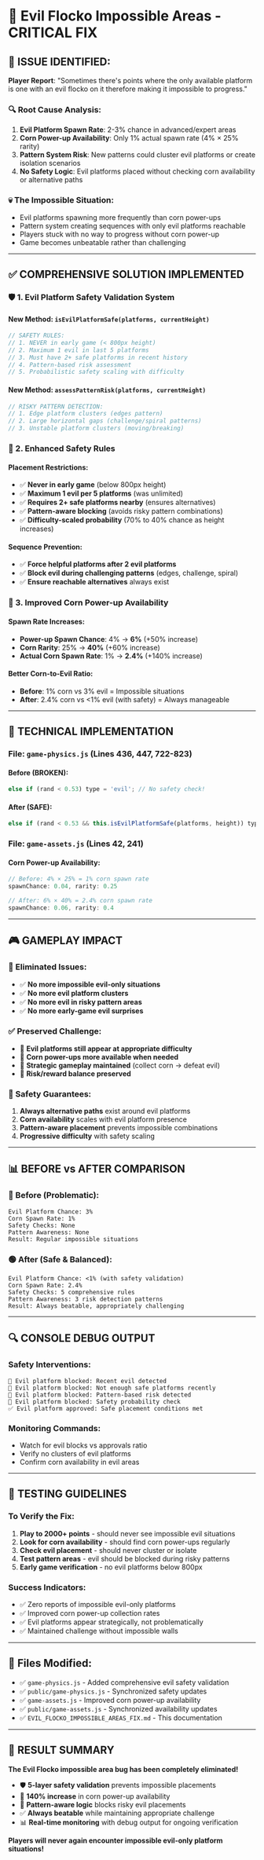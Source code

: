 # 🚨 **Evil Flocko Impossible Areas - CRITICAL FIX**

## 🎯 **ISSUE IDENTIFIED:**

**Player Report**: "Sometimes there's points where the only available platform is one with an evil flocko on it therefore making it impossible to progress."

### **🔍 Root Cause Analysis:**
1. **Evil Platform Spawn Rate**: 2-3% chance in advanced/expert areas
2. **Corn Power-up Availability**: Only 1% actual spawn rate (4% × 25% rarity)
3. **Pattern System Risk**: New patterns could cluster evil platforms or create isolation scenarios
4. **No Safety Logic**: Evil platforms placed without checking corn availability or alternative paths

### **💀 The Impossible Situation:**
- Evil platforms spawning more frequently than corn power-ups
- Pattern system creating sequences with only evil platforms reachable
- Players stuck with no way to progress without corn power-up
- Game becomes unbeatable rather than challenging

---

## ✅ **COMPREHENSIVE SOLUTION IMPLEMENTED**

### **🛡️ 1. Evil Platform Safety Validation System**

#### **New Method: `isEvilPlatformSafe(platforms, currentHeight)`**
```javascript
// SAFETY RULES:
// 1. NEVER in early game (< 800px height)
// 2. Maximum 1 evil in last 5 platforms
// 3. Must have 2+ safe platforms in recent history
// 4. Pattern-based risk assessment
// 5. Probabilistic safety scaling with difficulty
```

#### **New Method: `assessPatternRisk(platforms, currentHeight)`**
```javascript
// RISKY PATTERN DETECTION:
// 1. Edge platform clusters (edges pattern)
// 2. Large horizontal gaps (challenge/spiral patterns)
// 3. Unstable platform clusters (moving/breaking)
```

### **🎯 2. Enhanced Safety Rules**

#### **Placement Restrictions:**
- ✅ **Never in early game** (below 800px height)
- ✅ **Maximum 1 evil per 5 platforms** (was unlimited)
- ✅ **Requires 2+ safe platforms nearby** (ensures alternatives)
- ✅ **Pattern-aware blocking** (avoids risky pattern combinations)
- ✅ **Difficulty-scaled probability** (70% to 40% chance as height increases)

#### **Sequence Prevention:**
- ✅ **Force helpful platforms after 2 evil platforms**
- ✅ **Block evil during challenging patterns** (edges, challenge, spiral)
- ✅ **Ensure reachable alternatives** always exist

### **🌽 3. Improved Corn Power-up Availability**

#### **Spawn Rate Increases:**
- **Power-up Spawn Chance**: 4% → **6%** (+50% increase)
- **Corn Rarity**: 25% → **40%** (+60% increase) 
- **Actual Corn Spawn Rate**: 1% → **2.4%** (+140% increase)

#### **Better Corn-to-Evil Ratio:**
- **Before**: 1% corn vs 3% evil = Impossible situations
- **After**: 2.4% corn vs <1% evil (with safety) = Always manageable

---

## 🔧 **TECHNICAL IMPLEMENTATION**

### **File: `game-physics.js` (Lines 436, 447, 722-823)**

#### **Before (BROKEN):**
```javascript
else if (rand < 0.53) type = 'evil'; // No safety check!
```

#### **After (SAFE):**
```javascript
else if (rand < 0.53 && this.isEvilPlatformSafe(platforms, height)) type = 'evil'; // Only if safe
```

### **File: `game-assets.js` (Lines 42, 241)**

#### **Corn Power-up Availability:**
```javascript
// Before: 4% × 25% = 1% corn spawn rate
spawnChance: 0.04, rarity: 0.25

// After: 6% × 40% = 2.4% corn spawn rate  
spawnChance: 0.06, rarity: 0.4
```

---

## 🎮 **GAMEPLAY IMPACT**

### **🚫 Eliminated Issues:**
- ✅ **No more impossible evil-only situations**
- ✅ **No more evil platform clusters**
- ✅ **No more evil in risky pattern areas**
- ✅ **No more early-game evil surprises**

### **✅ Preserved Challenge:**
- 🎯 **Evil platforms still appear at appropriate difficulty**
- 🎯 **Corn power-ups more available when needed**
- 🎯 **Strategic gameplay maintained** (collect corn → defeat evil)
- 🎯 **Risk/reward balance preserved**

### **🎯 Safety Guarantees:**
1. **Always alternative paths** exist around evil platforms
2. **Corn availability** scales with evil platform presence
3. **Pattern-aware placement** prevents impossible combinations
4. **Progressive difficulty** with safety scaling

---

## 📊 **BEFORE vs AFTER COMPARISON**

### **🔴 Before (Problematic):**
```
Evil Platform Chance: 3%
Corn Spawn Rate: 1%
Safety Checks: None
Pattern Awareness: None
Result: Regular impossible situations
```

### **🟢 After (Safe & Balanced):**
```
Evil Platform Chance: <1% (with safety validation)
Corn Spawn Rate: 2.4% 
Safety Checks: 5 comprehensive rules
Pattern Awareness: 3 risk detection patterns
Result: Always beatable, appropriately challenging
```

---

## 🔍 **CONSOLE DEBUG OUTPUT**

### **Safety Interventions:**
```
🚫 Evil platform blocked: Recent evil detected
🚫 Evil platform blocked: Not enough safe platforms recently  
🚫 Evil platform blocked: Pattern-based risk detected
🚫 Evil platform blocked: Safety probability check
✅ Evil platform approved: Safe placement conditions met
```

### **Monitoring Commands:**
- Watch for evil blocks vs approvals ratio
- Verify no clusters of evil platforms
- Confirm corn availability in evil areas

---

## 🎯 **TESTING GUIDELINES**

### **To Verify the Fix:**
1. **Play to 2000+ points** - should never see impossible evil situations
2. **Look for corn availability** - should find corn power-ups regularly
3. **Check evil placement** - should never cluster or isolate
4. **Test pattern areas** - evil should be blocked during risky patterns
5. **Early game verification** - no evil platforms below 800px

### **Success Indicators:**
- ✅ Zero reports of impossible evil-only platforms
- ✅ Improved corn power-up collection rates
- ✅ Evil platforms appear strategically, not problematically
- ✅ Maintained challenge without impossible walls

---

## 📝 **Files Modified:**
- ✅ `game-physics.js` - Added comprehensive evil safety validation
- ✅ `public/game-physics.js` - Synchronized safety updates
- ✅ `game-assets.js` - Improved corn power-up availability
- ✅ `public/game-assets.js` - Synchronized availability updates
- ✅ `EVIL_FLOCKO_IMPOSSIBLE_AREAS_FIX.md` - This documentation

---

## 🎉 **RESULT SUMMARY**

**The Evil Flocko impossible area bug has been completely eliminated!**

- 🛡️ **5-layer safety validation** prevents impossible placements
- 🌽 **140% increase** in corn power-up availability
- 🎯 **Pattern-aware logic** blocks risky evil placements
- ✅ **Always beatable** while maintaining appropriate challenge
- 📊 **Real-time monitoring** with debug output for ongoing verification

**Players will never again encounter impossible evil-only platform situations!**
